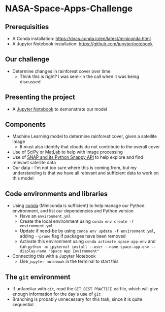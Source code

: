 # NASA-Space-Apps-Challenge
## Prerequisities
- A Conda installation: https://docs.conda.io/en/latest/miniconda.html
- A Jupyter Notebook installation: https://github.com/jupyter/notebook

## Our challenge
- Determine changes in rainforest cover over time
	- Think this is right? I was semi-in the call when it was being discussed

## Presenting the project
- A [Jupyter Notebook](https://jupyter.org/) to demonstrate our model

## Components
- Machine Learning model to determine rainforest cover, given a satellite image
	- It must also identify that clouds do not contribute to the overall cover
- Use of [SciPy](https://www.scipy.org) or [MatLab](https://www.mathworks.com/products/matlab.html) to help with image processing
- Use of [SNAP and its Python Snappy API](https://towardsdatascience.com/getting-started-with-snap-toolbox-in-python-89e33594fa04) to help explore and find relevant satellite data
- Our data - I'm not too sure where this is coming from, but my understanding is that we have all relevant and sufficient data to work on this model

## Code environments and libraries
- Using [conda](https://docs.conda.io/en/latest/) (Miniconda is sufficient) to help manage our Python environment, and list our dependencies and Python version
	- Have an `environment.yml`
	- Create the local environment using `conda env create -f environment.yml`
	- Update if need-be by using `conda env update -f environment.yml`, adding `--prune` flag if packages have been removed
	- Activate this environment using `conda activate space-app-env` and run `python -m ipykernel install --user --name space-app-env --display-name "Space App Environment"`
- Connecting this with a Jupyter Notebook
	- Use `jupyter notebook` in the terminal to start this

## The `git` environment
- If unfamiliar with `git`, read the `GIT_BEST_PRACTICE.md` file, which will give enough information for the day's use of `git`
- Branching is probably unnecessary for this task, since it is quite sequential

